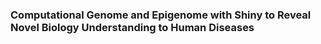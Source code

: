 ### Computational Genome and Epigenome with Shiny to Reveal Novel Biology Understanding to Human Diseases

